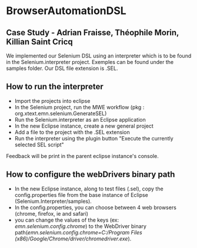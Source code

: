 # BrowserAutomationDSL

## Case Study - Adrian Fraisse, Théophile Morin, Killian Saint Cricq

We implemented our Selenium DSL using an interpreter which is to be found in the Selenium.interpreter project.
Exemples can be found under the samples folder. Our DSL file extension is .SEL.

## How to run the interpreter

- Import the projects into eclipse
- In the Selenium project, run the MWE workflow (pkg : org.xtext.emn.selenium.GenerateSEL)
- Run the Selenium.interpreter as an Eclipse application
- In the new Eclipse instance, create a new general project
- Add a file to the project with the .SEL extension
- Run the interpreter using the plugin button "Execute the currently selected SEL script"

Feedback will be print in the parent eclipse instance's console.

## How to configure the webDrivers binary path

- In the new Eclipse instance, along to test files (.sel), copy the config.properties file from the base instance of Eclipse (Selenium.Interpreter/samples).
- In the config.properties, you can choose between 4 web browsers (chrome, firefox, ie and safari)
- you can change the values of the keys (ex: *emn.selenium.config.chrome*) to the WebDriver binary path(*emn.selenium.config.chrome=C:/Program Files (x86)/Google/Chrome/driver/chromedriver.exe*).
